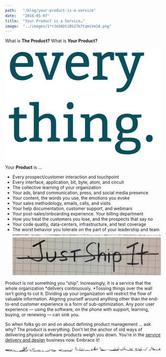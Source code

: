 ```yaml
---
path:	"/blog/your-product-is-a-service"
date:	"2016-05-07"
title:	"Your Product is a Service…"
image:	"../images/1*rJm3ADtiBS27b7tqmiVm1A.png"
---
```


What is **The Product?** What is ***Your* Product?**

![](../images/1*rJm3ADtiBS27b7tqmiVm1A.png)

Your **Product** is …

* Every prospect/customer interaction and touchpoint
* Every interface, application, bit, byte, atom, and circuit
* The collective learning of your organization
* Your ads, brand communication, press, and social media presence
* Your content, the words you use, the emotions you evoke
* Your sales methodology, emails, calls, and visits
* Your help documentation, customer support, and webinars
* Your post-sales/onboarding experience. Your billing department
* How you treat the customers you lose, and the prospects that say no
* Your code quality, data-centers, infrastructure, and test coverage
* The worst behavior you tolerate on the part of your leadership and team
![](../images/1*idKLEHqFEZIy13OVjFjSxw.png)![](../images/1*p1AcunItLsobv1ikuxOu-A.png)

Product is not something you “ship”. Increasingly, it is a service that the whole organization *delivers continuously. *Tossing things over the wall isn’t going to cut it. Dividing up your organization will restrict the flow of valuable information. Aligning yourself around anything other than the end-to-end customer experience is a form of sub-optimization. Any poor user experience — using the software, on the phone with support, learning, buying, or renewing — can sink you.

So when folks go on and on about defining product management … ask why? The product is everything. Don’t let the anchor of old ways of delivering physical software products weigh you down. You’re in the [service delivery and design](http://www.servicedesigntools.org/) business now. Embrace it!

![](../images/1*6O0dRtEs1Ubp0VU74Xi_XA.png)